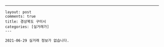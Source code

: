 ---
    layout: post
    comments: true
    title: 경상북도 구미시
    categories: [실거래가]
    ---

    2021-06-29 실거래 정보가 없습니다.

    